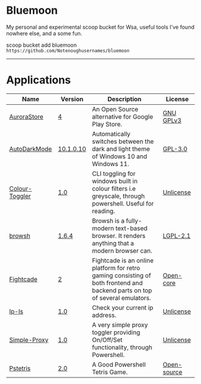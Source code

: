 # Bluemoon
My personal and experimental scoop bucket for Wsa, useful tools I've found nowhere else, and a some fun.

scoop bucket add bluemoon `https://github.com/Notenoughusernames/bluemoon`

-------------------------------------------------------------------------
</details>

# Applications

<!-- <apps> -->

|Name|Version|Description|License|
|----|-------|-----------|-------|
|[AuroraStore](https://gitlab.com/AuroraOSS/AuroraStore "https://gitlab.com/AuroraOSS/AuroraStore")|[4](https://github.com/Notenoughusernames/bluemoon/blob/main/bucket/aurorastore.json "https://github.com/Notenoughusernames/bluemoon/blob/main/bucket/aurorastore.json")|An Open Source alternative for Google Play Store.|[GNU GPLv3](https://gitlab.com/AuroraOSS/AuroraStore/-/blob/master/LICENSE "https://gitlab.com/AuroraOSS/AuroraStore/-/blob/master/LICENSE")|
|[AutoDarkMode](https://github.com/AutoDarkMode/Windows-Auto-Night-Mode "https://github.com/AutoDarkMode/Windows-Auto-Night-Mode")|[10.1.0.10](https://github.com/Notenoughusernames/bluemoon/blob/main/bucket/AutoDarkMode.json "https://github.com/Notenoughusernames/bluemoon/blob/main/bucket/AutoDarkMode.json")|Automatically switches between the dark and light theme of Windows 10 and Windows 11.|[GPL-3.0](https://raw.githubusercontent.com/AutoDarkMode/Windows-Auto-Night-Mode/master/LICENSE "https://raw.githubusercontent.com/AutoDarkMode/Windows-Auto-Night-Mode/master/LICENSE")|
|[Colour-Toggler](https://github.com/Notenoughusernames/Colour-Toggler "https://github.com/Notenoughusernames/Colour-Toggler")|[1.0](https://github.com/Notenoughusernames/bluemoon/blob/main/bucket/Colour-Toggler.json "https://github.com/Notenoughusernames/bluemoon/blob/main/bucket/Colour-Toggler.json")|CLI toggling for windows built in colour filters i.e greyscale, through powershell. Useful for reading.|[Unlicense](https://github.com/Notenoughusernames/Colour-Toggler/blob/main/LICENSE "https://github.com/Notenoughusernames/Colour-Toggler/blob/main/LICENSE")|
|[browsh](https://www.brow.sh/ "https://www.brow.sh/")|[1.6.4](https://github.com/Notenoughusernames/bluemoon/blob/main/bucket/browsh.json "https://github.com/Notenoughusernames/bluemoon/blob/main/bucket/browsh.json")|Browsh is a fully-modern text-based browser. It renders anything that a modern browser can.|[LGPL-2.1](https://raw.githubusercontent.com/browsh-org/browsh/master/LICENSE "https://raw.githubusercontent.com/browsh-org/browsh/master/LICENSE")|
|[Fightcade](https://www.fightcade.com "https://www.fightcade.com")|[2](https://github.com/Notenoughusernames/bluemoon/blob/main/bucket/Fightcade.json "https://github.com/Notenoughusernames/bluemoon/blob/main/bucket/Fightcade.json")|Fightcade is an online platform for retro gaming consisting of both frontend and backend parts on top of several emulators.|[Open-core](https://www.fightcade.com/about "https://www.fightcade.com/about")|
|[Ip-Is](https://gist.github.com/Notenoughusernames/42f745a274c6b8e4ccecfc64d7db1103 "https://gist.github.com/Notenoughusernames/42f745a274c6b8e4ccecfc64d7db1103")|[1.0](https://gist.github.com/Notenoughusernames/42f745a274c6b8e4ccecfc64d7db1103 "https://gist.github.com/Notenoughusernames/42f745a274c6b8e4ccecfc64d7db1103")|Check your current ip address.|[Unlicense](https://raw.githubusercontent.com/browsh-org/browsh/master/LICENSE "https://raw.githubusercontent.com/browsh-org/browsh/master/LICENSE")|
|[Simple-Proxy](https://github.com/Notenoughusernames/Simple-Proxy "https://github.com/Notenoughusernames/Simple-Proxy")|[1.0](https://github.com/Notenoughusernames/bluemoon/blob/main/bucket/Simple-Proxy.json "https://github.com/Notenoughusernames/bluemoon/blob/main/bucket/Simple-Proxy.json")|A very simple proxy toggler providing On/Off/Set functionality, through Powershell.|[Unlicense](https://raw.githubusercontent.com/Notenoughusernames/Simple-Proxy/main/LICENSE "https://raw.githubusercontent.com/Notenoughusernames/Simple-Proxy/main/LICENSE")|
|[Pstetris](https://github.com/GPFSimon/PSTetris "https://github.com/GPFSimon/PSTetris")|[2.0](https://github.com/Notenoughusernames/bluemoon/blob/main/bucket/PSTetris.json "https://github.com/Notenoughusernames/bluemoon/blob/main/bucket/PSTetris.json")|A Good Powershell Tetris Game.|[Open-source](https://github.com/GPFSimon/PSTetris "https://github.com/GPFSimon/PSTetris")|
